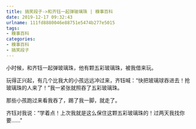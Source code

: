 ```yaml
---
title: 搞笑段子->和齐钰一起弹玻璃珠 | 糗事百科
date: 2019-12-17 09:32:43
urlname: 111fd8880046e88751e5474b277e5015
tags: 
- 糗事百科
categories:
- 糗事百科
- 搞笑段子
---
```

小时候，和齐钰一起弹玻璃珠，他有颗五彩玻璃珠，被我借来玩。

玩得正兴起，有几个比我大的小孩远远冲过来，齐钰喊：“快把玻璃球吞进去！抢玻璃珠的人来了！”我一紧张就照吞了五彩玻璃珠。

那些小孩跑过来看我吞了，踢了我一脚，就走了。

齐钰对我说：“学着点！上次我就是这么保住这颗五彩玻璃珠的！过两天我找你要......"


